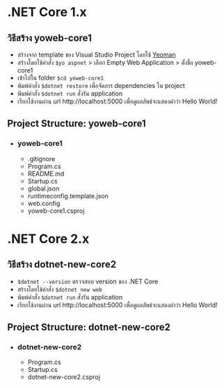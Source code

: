 # .NET Core 1.x
## วิธีสร้าง yoweb-core1
+ สร้างจาก template ของ Visual Studio Project โดยใช้ [Yeoman](https://docs.asp.net/en/latest/client-side/yeoman.html)
+ สร้างโดยใช้คำสั่ง `$yo aspnet` > เลือก Empty Web Application > ตั้งชื่อ yoweb-core1
+ เข้าไปใน folder `$cd yoweb-core1`
+ พิมพ์คำสั่ง `$dotnet restore` เพื่อจัดการ dependencies ใน project
+ พิมพ์คำสั่ง `$dotnet run` สั่งรัน application
+ เรียกใช้งานผ่าน url http://localhost:5000 เพื่อดูผลลัพธ์จะแสดงคำว่า Hello World!

## Project Structure: yoweb-core1
  - ### yoweb-core1
    - .gitignore
    - Program.cs
    - README.md
    - Startup.cs
    - global.json
    - runtimeconfig.template.json
    - web.config
    - yoweb-core1.csproj



# .NET Core 2.x
## วิธีสร้าง dotnet-new-core2
+ `$dotnet --version` ตรวจสอบ version ของ .NET Core
+ สร้างโดยใช้คำสั่ง `$dotnet new web`
+ พิมพ์คำสั่ง `$dotnet run` สั่งรัน application 
+ เรียกใช้งานผ่าน url http://localhost:5000 เพื่อดูผลลัพธ์จะแสดงคำว่า Hello World!

## Project Structure: dotnet-new-core2
  - ### dotnet-new-core2
    - Program.cs
    - Startup.cs
    - dotnet-new-core2.csproj

